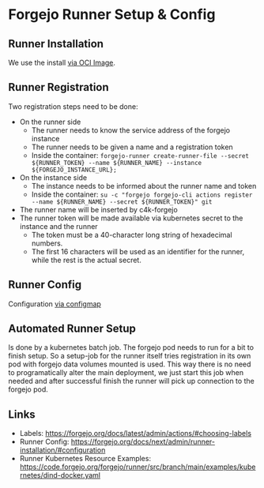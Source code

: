 # Forgejo Runner Setup & Config

## Runner Installation

We use the install [via OCI Image](https://forgejo.org/docs/v11.0/admin/actions/runner-installation/).

## Runner Registration

Two registration steps need to be done:

* On the runner side
    * The runner needs to know the service address of the forgejo instance
    * The runner needs to be given a name and a registration token
    * Inside the container: `forgejo-runner create-runner-file --secret ${RUNNER_TOKEN} --name ${RUNNER_NAME} --instance ${FORGEJO_INSTANCE_URL};`
* On the instance side
    * The instance needs to be informed about the runner name and token
    * Inside the container: `su -c "forgejo forgejo-cli actions register --name ${RUNNER_NAME} --secret ${RUNNER_TOKEN}" git`
* The runner name will be inserted by c4k-forgejo
* The runner token will be made available via kubernetes secret to the instance and the runner
    * The token must be a 40-character long string of hexadecimal numbers.
    * The first 16 characters will be used as an identifier for the runner, while the rest is the actual secret.

## Runner Config

Configuration [via configmap](https://code.forgejo.org/forgejo/runner/issues/132#issuecomment-4848)

## Automated Runner Setup

Is done by a kubernetes batch job. The forgejo pod needs to run for a bit to finish setup.
So a setup-job for the runner itself tries registration in its own pod with forgejo data volumes mounted is used. This way there is no need to programatically alter the main deployment, we just start this job when needed and after successful finish the runner will pick up connection to the forgejo pod.

## Links

- Labels: https://forgejo.org/docs/latest/admin/actions/#choosing-labels
- Runner Config: https://forgejo.org/docs/next/admin/runner-installation/#configuration
- Runner Kubernetes Resource Examples: https://code.forgejo.org/forgejo/runner/src/branch/main/examples/kubernetes/dind-docker.yaml
